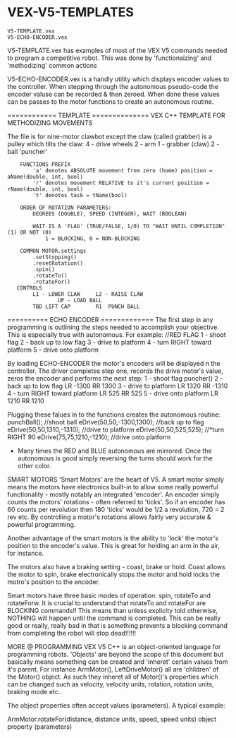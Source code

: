 # VEX-V5-TEMPLATES

	V5-TEMPLATE.vex
	V5-ECHO-ENCODER.vex

V5-TEMPLATE.vex has examples of most of the VEX V5 commands needed to program a competitive robot. This was done by 'functionaizing' and 'methodizing' common actions

V5-ECHO-ENCODER.vex is a handly utility which displays encoder values to the controller.  When stepping through the autonomous pseudo-code the encoder valuse can be recorded & then zeroed.  When done these values can be passes to the motor functions to create an autonomous routine.

============  TEMPLATE ==============
        VEX C++ TEMPLATE FOR METHODIZING MOVEMENTS
 
The file is for nine-motor clawbot except the claw (called grabber) is a pulley which tilts the claw:
	4 - drive wheels
	2 - arm
	1 - grabber (claw)
	2 - ball 'puncher'  
       
        FUNCTIONS PREFIX
            'a' denotes ABSOLUTE movement from zero (home) position = aName(double, int, bool)
            'r' denotes movement RELATIVE to it's current position = rName(double, int, bool)
            't' denotes task = tName(bool)
        
        ORDER OF ROTATION PARAMETERS:
            DEGREES (DOUBLE), SPEED (INTEGER), WAIT (BOOLEAN)

            WAIT IS A 'FLAG' (TRUE/FALSE, 1/0) TO "WAIT UNTIL COMPLETION"(1) OR NOT (0)
                1 = BLOCKING, 0 = NON-BLOCKING
            
        COMMON MOTOR.settings
            .setStopping()
            .resetRotation()
            .spin()
            .rotateTo() 
            .rotateFor()   
       CONTROLS
            L1 - LOWER CLAW     L2 - RAISE CLAW
                    UP - LOAD BALL
            TBD LIFT CAP        R1  PUNCH BALL

========== ECHO ENCODER =============
The first step in any programming is outlining the steps needed to accomplish your objective.  This is especially true with autonomous. For example:
//RED FLAG
1 - shoot flag
2 - back up to low flag
3 - drive to platform
4 - turn RIGHT toward platform
5 - drive onto platform

By loading ECHO-ENCODER the motor's encoders will be displayed n the controller. The driver completes step one, records the drive motor's value, zeros the encoder and performs the next step:
1 - shoot flag			puncher()
2 - back up to low flag		LR -1300  RR 1300
3 - drive to platform		LR 1320  RR -1310
4 - turn RIGHT toward platform  LR 525  RR 525
5 - drive onto platform		LR 1210  RR 1210

Plugging these falues in to the functions creates the autonomous routine:
    punchBall();		//shoot ball
    eDrive(50,50,-1300,1300);   //back up to flag
    eDrive(50,50,1310,-1310);   //drive to platform 
    eDrive(50,50,525,525);    //*turn RIGHT 90
    eDrive(75,75,1210,-1210);   //drive onto platform

* Many times the RED and BLUE autonomous are mirrored. Once the autonomous is good simply reversing the turns should work for the other color.


SMART MOTORS
'Smart Motors' are the heart of V5.  A smart motor simply means the motors have electronics built-in to allow some really powerful functionality - mostly notably an integrated 'encoder'. An encoder simply counts the motors' rotations - often referred to 'ticks'.  So if an encoder has 60 counts per revolution then 180 'ticks' would be 1/2 a revolution, 720 = 2 rev etc.  By controlling a motor's rotations allows fairly very accurate & powerful programming.  

Another advantage of the smart motors is the ability to 'lock' the motor's position to the encoder's value.  This is great for holding an arm in the air, for instance.

The motors also have a braking setting - coast, brake or hold.  Coast allows the motor to spin, brake electronically stops the motor and hold locks the motro's position to the encoder.

Smart motors have three basic modes of operation: spin, rotateTo and rotateForw. It is crucial to understand that rotateTo and rotateFor are BLOCKING commands!! This means than unless explicity told otherwise, NOTHING will happen until the command is completed.  This can be really good or really, really bad in that is something prevents a blocking command from completing the robot will stop dead!!!!!!

MORE @ PROGRAMMING
VEX V5 C++ is an object-oriented language for programming robots.  'Objects' are beyond the scope of this document but basically means something can be created and 'inheret' certain values from it's parent.  For instance ArmMotor(), LeftDriveMotor() all are 'children' of the Motor() object. As such they inheret all of Motor()'s properties which can be changed such as velocity, velocity units, rotation, rotation units, braking mode etc..

The object properties often accept values (parameters).  A typical example:

ArmMotor.rotateFor(distance, distance units, speed, speed units)
object   property    			(parameters)
